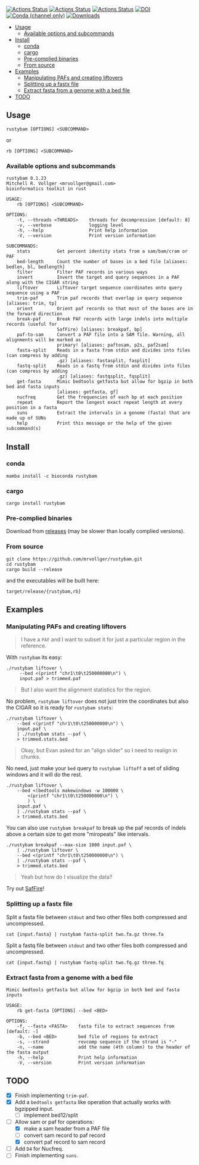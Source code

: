 [![Actions Status](https://github.com/mrvollger/rustybam/workflows/Test%20and%20Build/badge.svg)](https://github.com/mrvollger/rustybam/actions)
[![Actions Status](https://github.com/mrvollger/rustybam/workflows/Formatting/badge.svg)](https://github.com/mrvollger/rustybam/actions)
[![Actions Status](https://github.com/mrvollger/rustybam/workflows/Clippy/badge.svg)](https://github.com/mrvollger/rustybam/actions)
[![DOI](https://zenodo.org/badge/351639424.svg)](https://zenodo.org/badge/latestdoi/351639424)
[![Conda (channel only)](https://img.shields.io/conda/vn/bioconda/rustybam?color=green)](https://anaconda.org/bioconda/rustybam)
[![Downloads](https://img.shields.io/conda/dn/bioconda/rustybam?color=green)](https://anaconda.org/bioconda/rustybam)

<!--ts-->

- [Usage](#usage)
  - [Available options and subcommands](#available-options-and-subcommands)
- [Install](#install)
  - [conda](#conda)
  - [cargo](#cargo)
  - [Pre-complied binaries](#pre-complied-binaries)
  - [From source](#from-source)
- [Examples](#examples)
  - [Manipulating PAFs and creating liftovers](#manipulating-pafs-and-creating-liftovers)
  - [Splitting up a fastx file](#splitting-up-a-fastx-file)
  - [Extract fasta from a genome with a bed file](#extract-fasta-from-a-genome-with-a-bed-file)
- [TODO](#todo)

<!-- Added by: mrvollger, at: Tue Dec 21 21:29:21 PST 2021 -->

<!--te-->

## Usage

```
rustybam [OPTIONS] <SUBCOMMAND>
```

or

```
rb [OPTIONS] <SUBCOMMAND>
```

### Available options and subcommands

```
rustybam 0.1.23
Mitchell R. Vollger <mrvollger@gmail.com>
bioinformatics toolkit in rust

USAGE:
    rb [OPTIONS] <SUBCOMMAND>

OPTIONS:
    -t, --threads <THREADS>    threads for decompression [default: 8]
    -v, --verbose              logging level
    -h, --help                 Print help information
    -V, --version              Print version information

SUBCOMMANDS:
    stats          Get percent identity stats from a sam/bam/cram or PAF
    bed-length     Count the number of bases in a bed file [aliases: bedlen, bl, bedlength]
    filter         Filter PAF records in various ways
    invert         Invert the target and query sequences in a PAF along with the CIGAR string
    liftover       Liftover target sequence coordinates onto query sequence using a PAF
    trim-paf       Trim paf records that overlap in query sequence [aliases: trim, tp]
    orient         Orient paf records so that most of the bases are in the forward direction
    break-paf      Break PAF records with large indels into multiple records (useful for
                   SafFire) [aliases: breakpaf, bp]
    paf-to-sam     Convert a PAF file into a SAM file. Warning, all alignments will be marked as
                   primary! [aliases: paftosam, p2s, paf2sam]
    fasta-split    Reads in a fasta from stdin and divides into files (can compress by adding
                   .gz) [aliases: fastasplit, fasplit]
    fastq-split    Reads in a fastq from stdin and divides into files (can compress by adding
                   .gz) [aliases: fastqsplit, fqsplit]
    get-fasta      Mimic bedtools getfasta but allow for bgzip in both bed and fasta inputs
                   [aliases: getfasta, gf]
    nucfreq        Get the frequencies of each bp at each position
    repeat         Report the longest exact repeat length at every position in a fasta
    suns           Extract the intervals in a genome (fasta) that are made up of SUNs
    help           Print this message or the help of the given subcommand(s)
```

## Install

### conda

```
mamba install -c bioconda rustybam
```

### cargo

```
cargo install rustybam
```

### Pre-complied binaries

Download from [releases](https://github.com/mrvollger/rustybam/releases) (may be slower than locally complied versions).

### From source

```
git clone https://github.com/mrvollger/rustybam.git
cd rustybam
cargo build --release
```

and the executables will be built here:

```
target/release/{rustybam,rb}
```

## Examples

### Manipulating PAFs and creating liftovers

> I have a `PAF` and I want to subset it for just a particular region in the reference.

With `rustybam` its easy:

```shell
./rustybam liftover \
     --bed <(printf "chr1\t0\t250000000\n") \
     input.paf > trimmed.paf
```

> But I also want the alignment statistics for the region.

No problem, `rustybam liftover` does not just trim the coordinates but also the CIGAR
so it is ready for `rustybam stats`:

```shell
./rustybam liftover \
    --bed <(printf "chr1\t0\t250000000\n") \
    input.paf \
    | ./rustybam stats --paf \
    > trimmed.stats.bed
```

> Okay, but Evan asked for an "align slider" so I need to realign in chunks.

No need, just make your `bed` query to `rustybam liftoff` a set of sliding windows
and it will do the rest.

```shell
./rustybam liftover \
    --bed <(bedtools makewindows -w 100000 \
        <(printf "chr1\t0\t250000000\n") \
        ) \
    input.paf \
    | ./rustybam stats --paf \
    > trimmed.stats.bed
```

You can also use `rustybam breakpaf` to break up the paf records of indels above a certain size to
get more "miropeats" like intervals.

```shell
./rustybam breakpaf --max-size 1000 input.paf \
    | ./rustybam liftover \
    --bed <(printf "chr1\t0\t250000000\n") \
    | ./rustybam stats --paf \
    > trimmed.stats.bed
```

> Yeah but how do I visualize the data?

Try out
[SafFire](https://mrvollger.github.io/SafFire/)!

### Splitting up a fastx file

Split a fasta file between `stdout` and two other files both compressed and uncompressed.

```shell
cat {input.fasta} | rustybam fasta-split two.fa.gz three.fa
```

Split a fastq file between `stdout` and two other files both compressed and uncompressed.

```shell
cat {input.fastq} | rustybam fastq-split two.fq.gz three.fq
```

### Extract fasta from a genome with a bed file

```
Mimic bedtools getfasta but allow for bgzip in both bed and fasta inputs

USAGE:
    rb get-fasta [OPTIONS] --bed <BED>

OPTIONS:
    -f, --fasta <FASTA>    fasta file to extract sequences from [default: -]
    -b, --bed <BED>        bed file of regions to extract
    -s, --strand           revcomp sequence if the strand is "-"
    -n, --name             add the name (4th column) to the header of the fasta output
    -h, --help             Print help information
    -V, --version          Print version information
```

## TODO

- [x] Finish implementing `trim-paf`.
- [x] Add a `bedtools getfasta` like operation that actually works with bgzipped input.
  - [ ] implement bed12/split
- [ ] Allow sam or paf for operations:
  - [x] make a sam header from a PAF file
  - [ ] convert sam record to paf record
  - [x] convert paf record to sam record
- [ ] Add `D4` for Nucfreq.
- [ ] Finish implementing `suns`.
